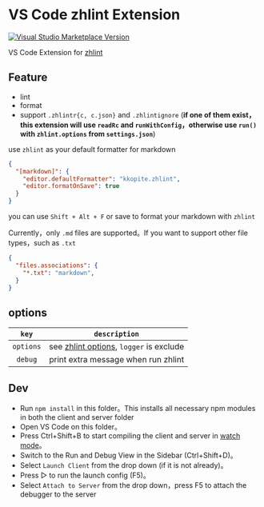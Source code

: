 # VS Code zhlint Extension

<a href="https://marketplace.visualstudio.com/items?itemName=kkopite.zhlint" target="__blank"><img src="https://img.shields.io/visual-studio-marketplace/v/kkopite.zhlint.svg?color=ed5d47&amp;label=VS%20Code%20Marketplace&logo=visual-studio-code" alt="Visual Studio Marketplace Version" /></a>


VS Code Extension for [zhlint](https://zhlint-project.github.io/zhlint/#supported-rules)

## Feature

- lint
- format
- support `.zhlintr{c, c.json}` and `.zhlintignore` (**if one of them exist，this extension will use `readRc` and `runWithConfig`，otherwise use `run()` with `zhlint.options` from `settings.json`**)

use `zhlint` as your default formatter for markdown

```json
{
  "[markdown]": {
    "editor.defaultFormatter": "kkopite.zhlint",
    "editor.formatOnSave": true
  }
}
```

you can use `Shift + Alt + F` or save to format your markdown with `zhlint`

Currently，only `.md` files are supported。If you want to support other file types，such as `.txt`

```json
{
  "files.associations": {
    "*.txt": "markdown",
  }
}
```

## options

|`key`|`description`|
|:---:|:-----------:|
|`options`|see [zhlint options](https://zhlint-project.github.io/zhlint/#options),  `logger` is exclude  |
|`debug`|print extra message when run zhlint|

## Dev

- Run `npm install` in this folder。This installs all necessary npm modules in both the client and server folder
- Open VS Code on this folder。
- Press Ctrl+Shift+B to start compiling the client and server in [watch mode](https://code.visualstudio.com/docs/editor/tasks#:~:text=The%20first%20entry%20executes,the%20HelloWorld.js%20file.)。
- Switch to the Run and Debug View in the Sidebar (Ctrl+Shift+D)。
- Select `Launch Client` from the drop down (if it is not already)。
- Press ▷ to run the launch config (F5)。
- Select `Attach to Server` from the drop down，press F5 to attach the debugger to the server